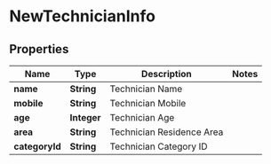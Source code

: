 
# NewTechnicianInfo

## Properties
Name | Type | Description | Notes
------------ | ------------- | ------------- | -------------
**name** | **String** | Technician Name | 
**mobile** | **String** | Technician Mobile | 
**age** | **Integer** | Technician Age | 
**area** | **String** | Technician Residence Area | 
**categoryId** | **String** | Technician Category ID | 



